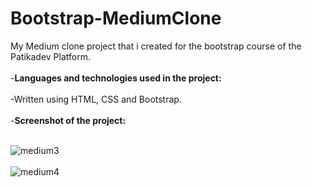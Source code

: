 # Bootstrap-MediumClone
My Medium clone project that i created for the bootstrap course of the Patikadev Platform.
<br><br>
-**Languages and technologies used in the project:**
<br> <br>
-Written using HTML, CSS and Bootstrap.
<br> <br>
-**Screenshot of the project:**
<br> <br>

![medium3](https://user-images.githubusercontent.com/73706248/180663773-02062f0c-3e87-49d9-b18b-f6d2804eb408.png)
<br> <br>
![medium4](https://user-images.githubusercontent.com/73706248/180663780-b67757b8-1208-46e0-b8bd-6578512c3f16.png)
